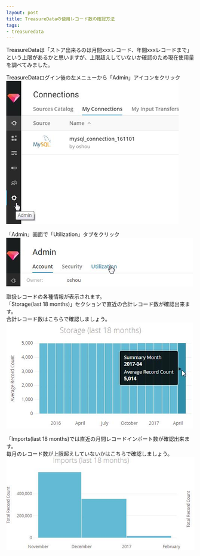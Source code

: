 ```yaml
---
layout: post
title: TreasureDataの使用レコード数の確認方法
tags: 
- treasuredata
---
```

TreasureDataは「ストア出来るのは月間xxxレコード、年間xxxレコードまで」という上限があるかと思いますが、上限超えしていないか確認のため現在使用量を調べてみました。
<!-- more -->

TreasureDataログイン後の左メニューから「Admin」アイコンをクリック  
![td-step1](../images/td-step1.jpg)

「Admin」画面で「Utilization」タブをクリック
![td-step2](../images/td-step2.jpg)

取扱レコードの各種情報が表示されます。  
「Storage(last 18 months)」セクションで直近の合計レコード数が確認出来ます。  
合計レコード数はこちらで確認しましょう。
![td-step3](../images/td-step3.jpg)

「Imports(last 18 months)では直近の月間レコードインポート数が確認出来ます。  
毎月のレコード数が上限超えしていないかはこちらで確認しましょう。
![td-step4](../images/td-step4.jpg)
